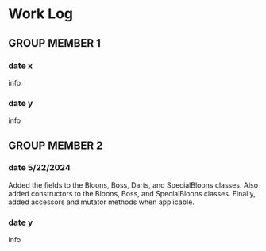 # Work Log

## GROUP MEMBER 1

### date x

info

### date y

info


## GROUP MEMBER 2

### date 5/22/2024

Added the fields to the Bloons, Boss, Darts, and SpecialBloons classes. Also added constructors to the Bloons, Boss, and SpecialBloons classes.
Finally, added accessors and mutator methods when applicable. 

### date y

info
